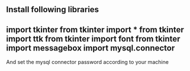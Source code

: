 Install following libraries
------------------------
import tkinter
from tkinter import *
from tkinter import ttk
from tkinter import font
from tkinter import messagebox
import mysql.connector
------------------------
And set the mysql connector password according to your machine
